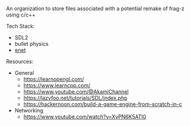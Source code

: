 An organization to store files associated with a potential remake of frag-z using c/c++

Tech Stack:
* SDL2
* bullet physics
* [enet](http://enet.bespin.org/)

Resources:
* General
  * https://learnopengl.com/
  * https://www.learncpp.com/
  * https://www.youtube.com/@AkamiChannel
  * https://lazyfoo.net/tutorials/SDL/index.php
  * https://hackernoon.com/build-a-game-engine-from-scratch-in-c
* Networking
  * https://www.youtube.com/watch?v=XvPN6K5ATl0
